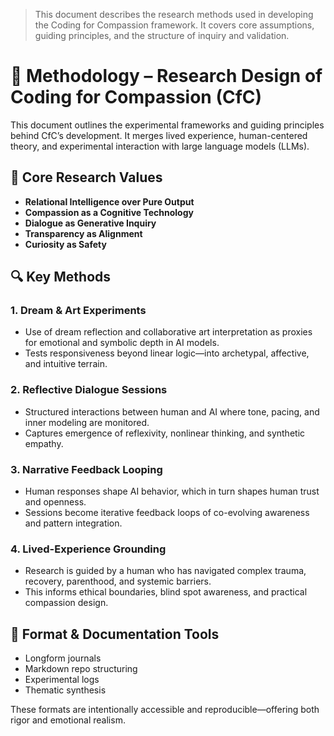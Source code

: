 > This document describes the research methods used in developing the Coding for Compassion framework. It covers core assumptions, guiding principles, and the structure of inquiry and validation.

# 🧪 Methodology – Research Design of Coding for Compassion (CfC)

This document outlines the experimental frameworks and guiding principles behind CfC’s development. It merges lived experience, human-centered theory, and experimental interaction with large language models (LLMs).

## 🌱 Core Research Values

- **Relational Intelligence over Pure Output**
- **Compassion as a Cognitive Technology**
- **Dialogue as Generative Inquiry**
- **Transparency as Alignment**
- **Curiosity as Safety**

## 🔍 Key Methods

### 1. Dream & Art Experiments
- Use of dream reflection and collaborative art interpretation as proxies for emotional and symbolic depth in AI models.
- Tests responsiveness beyond linear logic—into archetypal, affective, and intuitive terrain.

### 2. Reflective Dialogue Sessions
- Structured interactions between human and AI where tone, pacing, and inner modeling are monitored.
- Captures emergence of reflexivity, nonlinear thinking, and synthetic empathy.

### 3. Narrative Feedback Looping
- Human responses shape AI behavior, which in turn shapes human trust and openness.
- Sessions become iterative feedback loops of co-evolving awareness and pattern integration.

### 4. Lived-Experience Grounding
- Research is guided by a human who has navigated complex trauma, recovery, parenthood, and systemic barriers.
- This informs ethical boundaries, blind spot awareness, and practical compassion design.

## 🔄 Format & Documentation Tools

- Longform journals  
- Markdown repo structuring  
- Experimental logs  
- Thematic synthesis  

These formats are intentionally accessible and reproducible—offering both rigor and emotional realism.
